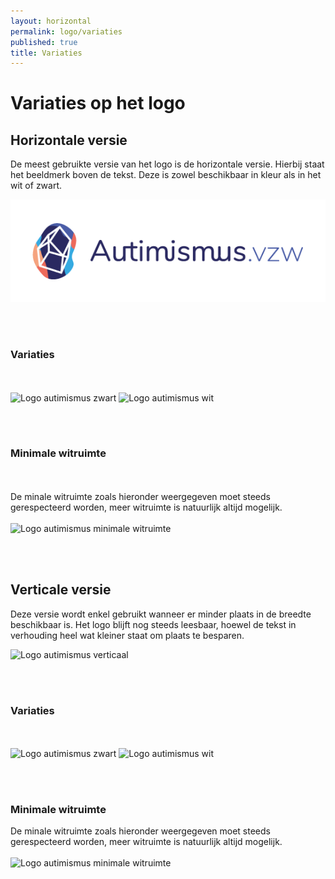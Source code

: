 ```yaml
---
layout: horizontal
permalink: logo/variaties
published: true
title: Variaties
---
```


# Variaties op het logo

## Horizontale versie
De meest gebruikte versie van het logo is de horizontale versie. Hierbij staat het beeldmerk boven de tekst. Deze is zowel beschikbaar in kleur als in het wit of zwart.

<img src="../../assets/images/Logo/logo-hor.png" alt="Logo autimismus horizontaal">

<br>&nbsp;<br>
<h3>Variaties</h3>
<br>&nbsp;<br>
<img src="../assets/images/Logo/logozwart.png" alt="Logo autimismus zwart">
<img src="../assets/images/Logo/logowit.png" alt="Logo autimismus wit">


<br>&nbsp;<br>
<h3>Minimale witruimte</h3><br>&nbsp;<br>
De minale witruimte zoals hieronder weergegeven moet steeds gerespecteerd worden, meer witruimte is natuurlijk altijd mogelijk.<br>&nbsp;<br>
<img src="../assets/images/Logo/minimalewitruimte.png" alt="Logo autimismus minimale witruimte">

<br>&nbsp;<br>
## Verticale versie

Deze versie wordt enkel gebruikt wanneer er minder plaats in de breedte beschikbaar is. Het logo blijft nog steeds leesbaar, hoewel de tekst in verhouding heel wat kleiner staat om plaats te besparen.

<img src="../assets/images/Logo/logo.png" alt="Logo autimismus verticaal">

<br>&nbsp;<br>
<h3>Variaties</h3>
<br>&nbsp;<br>
<img src="../assets/images/Logo/logozwart-ver.png" alt="Logo autimismus zwart">
<img src="../assets/images/Logo/logowit-ver.png" alt="Logo autimismus wit">


<br>&nbsp;<br>
<h3>Minimale witruimte</h3>
De minale witruimte zoals hieronder weergegeven moet steeds gerespecteerd worden, meer witruimte is natuurlijk altijd mogelijk.<br>&nbsp;<br>
<img src="../assets/images/Logo/minimalewitruimte-ver.png" alt="Logo autimismus minimale witruimte">



